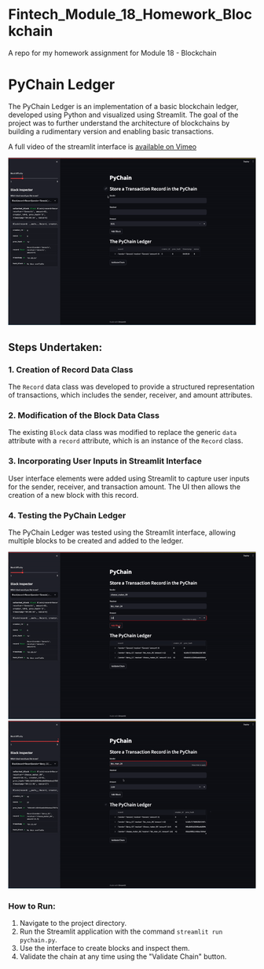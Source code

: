# Fintech_Module_18_Homework_Blockchain
A repo for my homework assignment for Module 18 - Blockchain

# PyChain Ledger

The PyChain Ledger is an implementation of a basic blockchain ledger, developed using Python and visualized using Streamlit. The goal of the project was to further understand the architecture of blockchains by building a rudimentary version and enabling basic transactions.

A full video of the streamlit interface is [available on Vimeo ](https://vimeo.com/879074527)

![Genesis Block & Successful Block Creation](https://github.com/darcy5d/Fintech_Module_18_Homework_Blockchain/blob/main/screengrabs/01_gif.gif?raw=true)

## Steps Undertaken:

### 1. **Creation of Record Data Class**

The `Record` data class was developed to provide a structured representation of transactions, which includes the sender, receiver, and amount attributes.

### 2. **Modification of the Block Data Class**

The existing `Block` data class was modified to replace the generic `data` attribute with a `record` attribute, which is an instance of the `Record` class.

### 3. **Incorporating User Inputs in Streamlit Interface**

User interface elements were added using Streamlit to capture user inputs for the sender, receiver, and transaction amount. The UI then allows the creation of a new block with this record.

### 4. **Testing the PyChain Ledger**

The PyChain Ledger was tested using the Streamlit interface, allowing multiple blocks to be created and added to the ledger.

![Block Inspector](https://github.com/darcy5d/Fintech_Module_18_Homework_Blockchain/blob/main/screengrabs/02_gif_block_inspector.gif?raw=true)
![Validated Chain with Adjusted Difficulty](https://github.com/darcy5d/Fintech_Module_18_Homework_Blockchain/blob/main/screengrabs/03_gif_validated_chain.gif?raw=true)

### How to Run:

1. Navigate to the project directory.
2. Run the Streamlit application with the command `streamlit run pychain.py`.
3. Use the interface to create blocks and inspect them.
4. Validate the chain at any time using the "Validate Chain" button.
